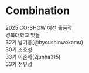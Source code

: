 # Combination
2025 CO-SHOW 예선 출품작<br>
경북대학교 빛돌<br>
32기 남기웅(@byoushinwokamu)<br>
30기 조호성<br>
33기 이준하(2junha315)<br>
33기 전유성<br>
